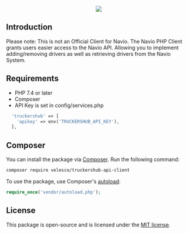 <p align="center"><img src="https://truckershub.in/images/logo.png"></p>

## Introduction

Please note: This is not an Official Client for Navio.
The Navio PHP Client grants users easier access to the Navio API. Allowing you to implement adding/removing drivers as
well as retrieving drivers from the Navio System.

## Requirements

- PHP 7.4 or later
- Composer
- API Key is set in config/services.php

```php
  'truckershub' => [
    'apikey' => env('TRUCKERSHUB_API_KEY'),
  ],
```

## Composer

You can install the package via [Composer](https://getcomposer.org). Run the following command:

```bash
composer require velesco/truckershub-api-client
```

To use the package, use Composer's [autoload](https://getcomposer.org/doc/01-basic-usage.md#autoloading):

```php
require_once('vendor/autoload.php');
```

## License

This package is open-source and is licensed under the [MIT license](LICENSE.md).
